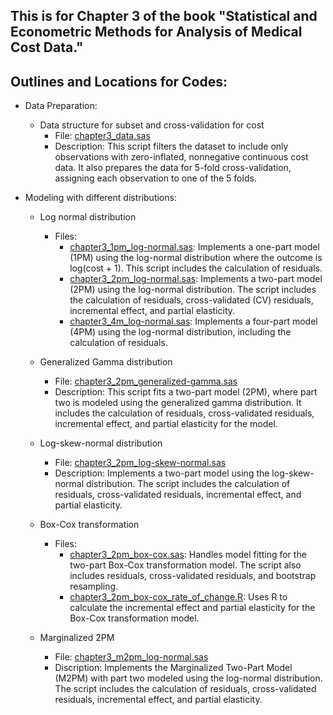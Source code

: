 ## This is for Chapter 3 of the book "Statistical and Econometric Methods for Analysis of Medical Cost Data."

## Outlines and Locations for Codes:
- Data Preparation:
  - Data structure for subset and cross-validation for cost
    - File: [chapter3_data.sas](https://github.com/leiliu-bds/analysis-medical-cost/blob/main/chapter3/chapter3_data.sas)
    - Description: This script filters the dataset to include only observations with zero-inflated, nonnegative continuous cost data. It also prepares the data for 5-fold cross-validation, assigning each observation to one of the 5 folds.  

- Modeling with different distributions:
  - Log normal distribution
    - Files: 
      - [chapter3_1pm_log-normal.sas](https://github.com/leiliu-bds/analysis-medical-cost/blob/main/chapter3/chapter3_1pm_log-normal.sas):  Implements a one-part model (1PM) using the log-normal distribution where the outcome is log(cost + 1). This script includes the calculation of residuals.
      - [chapter3_2pm_log-normal.sas](https://github.com/leiliu-bds/analysis-medical-cost/blob/main/chapter3/chapter3_2pm_log-normal.sas): Implements a two-part model (2PM) using the log-normal distribution. The script includes the calculation of residuals, cross-validated (CV) residuals, incremental effect, and partial elasticity.
      - [chapter3_4m_log-normal.sas](https://github.com/leiliu-bds/analysis-medical-cost/blob/main/chapter3/chapter3_4pm_log-normal.sas): Implements a four-part model (4PM) using the log-normal distribution, including the calculation of residuals.

  - Generalized Gamma distribution 
    - File: [chapter3_2pm_generalized-gamma.sas](https://github.com/leiliu-bds/analysis-medical-cost/blob/main/chapter3/chapter3_2pm_generalized-gamma.sas)
    - Description: This script fits a two-part model (2PM), where part two is modeled using the generalized gamma distribution. It includes the calculation of residuals, cross-validated residuals, incremental effect, and partial elasticity for the model.

  - Log-skew-normal distribution 
    - File: [chapter3_2pm_log-skew-normal.sas](https://github.com/leiliu-bds/analysis-medical-cost/blob/main/chapter3/chapter3_2pm_log-skew-normal.sas)
    - Description: Implements a two-part model using the log-skew-normal distribution. The script includes the calculation of residuals, cross-validated residuals, incremental effect, and partial elasticity.

  - Box-Cox transformation
    - Files: 
      - [chapter3_2pm_box-cox.sas](https://github.com/leiliu-bds/analysis-medical-cost/blob/main/chapter3/chapter3_2pm_box-cox.sas): Handles model fitting for the two-part Box-Cox transformation model. The script also includes residuals, cross-validated residuals, and bootstrap resampling.
      - [chapter3_2pm_box-cox_rate_of_change.R](https://github.com/leiliu-bds/analysis-medical-cost/blob/main/chapter3/chapter3_2pm_box-cox_rate_of_change.R): Uses R to calculate the incremental effect and partial elasticity for the Box-Cox transformation model.

  - Marginalized 2PM
    - File: [chapter3_m2pm_log-normal.sas](https://github.com/leiliu-bds/analysis-medical-cost/blob/main/chapter3/chapter3_m2pm_log-normal.sas) 
    - Discription: Implements the Marginalized Two-Part Model (M2PM) with part two modeled using the log-normal distribution. The script includes the calculation of residuals, cross-validated residuals, incremental effect, and partial elasticity.

